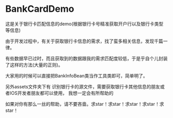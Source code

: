 # BankCardDemo

这是关于银行卡匹配信息的demo(根据银行卡号精准获取开户行以及银行卡类型等信息)

由于开发过程中，有关于获取银行卡信息的需求，找了蛮多相关信息，发现千篇一律。

有些数据早已过时，而且获取到的数据跟我的需求匹配度较低，于是乎自个儿封装了这样的方法(大量的正则)。

大家用的时候可以直接把BankInfoBean类当作工具类即可，简单明了。

另外assets文件夹下有  识别银行卡的源文件，需要获取银行卡其他信息的朋友或者IOS开发者朋友都可以使用，
我想一定会有所帮助的

如果对你有那么一丝的帮助，请不要吝啬。求star！求star！求star！求star！求star！


